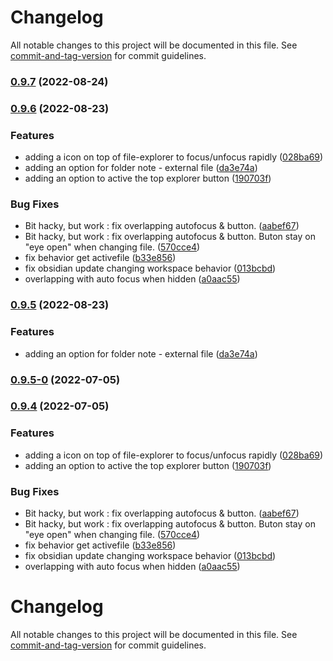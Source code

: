 # Changelog

All notable changes to this project will be documented in this file. See [commit-and-tag-version](https://github.com/absolute-version/commit-and-tag-version) for commit guidelines.

### [0.9.7](https://github.com/grochowski/obsidian-folder-focus-mode/compare/0.9.6...0.9.7) (2022-08-24)

### [0.9.6](https://github.com/grochowski/obsidian-folder-focus-mode/compare/0.9.3...0.9.6) (2022-08-23)


### Features

* adding a icon on top of file-explorer to focus/unfocus rapidly ([028ba69](https://github.com/grochowski/obsidian-folder-focus-mode/commit/028ba69849fb7a8e57187868df940e84ac340704))
* adding an option for folder note - external file ([da3e74a](https://github.com/grochowski/obsidian-folder-focus-mode/commit/da3e74ad76f1f3e328a5e2a13a3f130a90363468))
* adding an option to active the top explorer button ([190703f](https://github.com/grochowski/obsidian-folder-focus-mode/commit/190703fcc14453dd7de236e2a714ae06d76eed45))


### Bug Fixes

* Bit hacky, but work : fix overlapping autofocus & button. ([aabef67](https://github.com/grochowski/obsidian-folder-focus-mode/commit/aabef67a91c37ca6668d66c8dc011f32a58fbd3e))
* Bit hacky, but work : fix overlapping autofocus & button. Buton stay on "eye open" when changing file. ([570cce4](https://github.com/grochowski/obsidian-folder-focus-mode/commit/570cce40b510c43852d24ddc386ccd773b0fb928))
* fix behavior get activefile ([b33e856](https://github.com/grochowski/obsidian-folder-focus-mode/commit/b33e85663a53c6f6d970658e3624e668928d5593))
* fix obsidian update changing workspace behavior ([013bcbd](https://github.com/grochowski/obsidian-folder-focus-mode/commit/013bcbd559a54a11ffac93bb44e0502403018225))
* overlapping with auto focus when hidden ([a0aac55](https://github.com/grochowski/obsidian-folder-focus-mode/commit/a0aac5564bd899572ef5b53c0dfdf158c3a8bbe6))

### [0.9.5](https://github.com/Mara-Li/obsidian-folder-focus-mode/compare/0.9.5-0...0.9.5) (2022-08-23)


### Features

* adding an option for folder note - external file ([da3e74a](https://github.com/Mara-Li/obsidian-folder-focus-mode/commit/da3e74ad76f1f3e328a5e2a13a3f130a90363468))

### [0.9.5-0](https://github.com/Mara-Li/obsidian-folder-focus-mode/compare/0.9.4...0.9.5-0) (2022-07-05)

### [0.9.4](https://github.com/Mara-Li/obsidian-folder-focus-mode/compare/0.9.3...0.9.4) (2022-07-05)


### Features

* adding a icon on top of file-explorer to focus/unfocus rapidly ([028ba69](https://github.com/Mara-Li/obsidian-folder-focus-mode/commit/028ba69849fb7a8e57187868df940e84ac340704))
* adding an option to active the top explorer button ([190703f](https://github.com/Mara-Li/obsidian-folder-focus-mode/commit/190703fcc14453dd7de236e2a714ae06d76eed45))


### Bug Fixes

* Bit hacky, but work : fix overlapping autofocus & button. ([aabef67](https://github.com/Mara-Li/obsidian-folder-focus-mode/commit/aabef67a91c37ca6668d66c8dc011f32a58fbd3e))
* Bit hacky, but work : fix overlapping autofocus & button. Buton stay on "eye open" when changing file. ([570cce4](https://github.com/Mara-Li/obsidian-folder-focus-mode/commit/570cce40b510c43852d24ddc386ccd773b0fb928))
* fix behavior get activefile ([b33e856](https://github.com/Mara-Li/obsidian-folder-focus-mode/commit/b33e85663a53c6f6d970658e3624e668928d5593))
* fix obsidian update changing workspace behavior ([013bcbd](https://github.com/Mara-Li/obsidian-folder-focus-mode/commit/013bcbd559a54a11ffac93bb44e0502403018225))
* overlapping with auto focus when hidden ([a0aac55](https://github.com/Mara-Li/obsidian-folder-focus-mode/commit/a0aac5564bd899572ef5b53c0dfdf158c3a8bbe6))

# Changelog

All notable changes to this project will be documented in this file. See [commit-and-tag-version](https://github.com/absolute-version/commit-and-tag-version) for commit guidelines.
